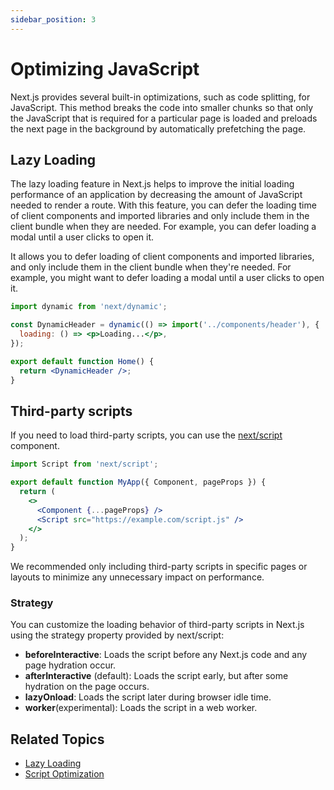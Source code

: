 ```yaml
---
sidebar_position: 3
---
```


# Optimizing JavaScript

Next.js provides several built-in optimizations, such as code splitting, for JavaScript. This method breaks the code into smaller chunks so that only the JavaScript that is required for a particular page is loaded and preloads the next page in the background by automatically prefetching the page.

## Lazy Loading
The lazy loading feature in Next.js helps to improve the initial loading performance of an application by decreasing the amount of JavaScript needed to render a route. With this feature, you can defer the loading time of client components and imported libraries and only include them in the client bundle when they are needed. For example, you can defer loading a modal until a user clicks to open it.

It allows you to defer loading of client components and imported libraries, and only include them in the client bundle when they're needed. For example, you might want to defer loading a modal until a user clicks to open it.

```jsx
import dynamic from 'next/dynamic';

const DynamicHeader = dynamic(() => import('../components/header'), {
  loading: () => <p>Loading...</p>,
});

export default function Home() {
  return <DynamicHeader />;
}
```

## Third-party scripts
If you need to load third-party scripts, you can use the [next/script](https://nextjs.org/docs/app/api-reference/components/script) component.

````jsx
import Script from 'next/script';

export default function MyApp({ Component, pageProps }) {
  return (
    <>
      <Component {...pageProps} />
      <Script src="https://example.com/script.js" />
    </>
  );
}
````

We recommended only including third-party scripts in specific pages or layouts to minimize any unnecessary impact on performance.

### Strategy
You can customize the loading behavior of third-party scripts in Next.js using the strategy property provided by next/script:

- **beforeInteractive**: Loads the script before any Next.js code and any page hydration occur.
- **afterInteractive** (default): Loads the script early, but after some hydration on the page occurs.
- **lazyOnload**: Loads the script later during browser idle time.
- **worker**(experimental): Loads the script in a web worker.

## Related Topics

- [Lazy Loading](https://nextjs.org/docs/pages/building-your-application/optimizing/lazy-loading)
- [Script Optimization](https://nextjs.org/docs/pages/building-your-application/optimizing/scripts)
